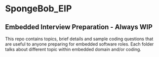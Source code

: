 # SpongeBob_EIP
## Embedded Interview Preparation - Always WIP

This repo contains topics, brief details and sample coding questions that are useful to anyone preparing for embedded software roles.
Each folder talks about different topic within embedded domain and/or coding.
